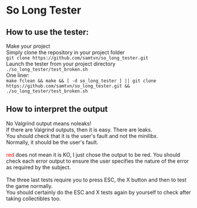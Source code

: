 # So Long Tester
## How to use the tester:
Make your project<br>
Simply clone the repository in your project folder<br>
```git clone https://github.com/samtvn/so_long_tester.git```<br>
Launch the tester from your project directory<br>
```./so_long_tester/test_broken.sh```<br>
One liner:<br>
```make fclean && make && [ -d so_long_tester ] || git clone https://github.com/samtvn/so_long_tester.git && ./so_long_tester/test_broken.sh```<br>
## How to interpret the output
No Valgrind output means noleaks!<br>
If there are Valgrind outputs, then it is easy. There are leaks.<br>
You should check that it is the user's fault and not the minilibx.<br>
Normally, it should be the user's fault.<br>
<br>
<span style="color:red">red</span> does not mean it is KO, I just chose the output to be red. You should check each error output to ensure the user specifies the nature of the error as required by the subject.<br>
<br>
The three last tests require you to press ESC, the X button and then to test the game normally.<br>
You should certainly do the ESC and X tests again by yourself to check after taking collectibles too.